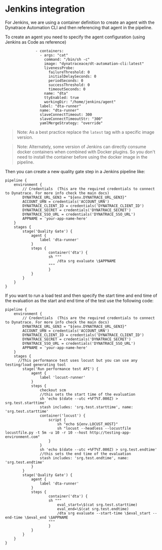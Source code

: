 # Jenkins integration

For Jenkins, we are using a container definition to create an agent with the Dynatrace Automation CLI and then referencing that agent in the pipeline.

To create an agent you need to specify the agent configuration (using Jenkins as Code as reference)

```
              - containers:
                - args: "cat"
                  command: "/bin/sh -c"
                  image: "dynatraceace/dt-automation-cli:latest"
                  livenessProbe:
                    failureThreshold: 0
                    initialDelaySeconds: 0
                    periodSeconds: 0
                    successThreshold: 0
                    timeoutSeconds: 0
                  name: "dta"
                  ttyEnabled: true
                  workingDir: "/home/jenkins/agent"
                label: "dta-runner"
                name: "dta-runner"
                slaveConnectTimeout: 300
                slaveConnectTimeoutStr: "300"
                yamlMergeStrategy: "override"

```

> Note: As a best practice replace the `latest` tag with a specific image version.

> Note: Alternately, some version of Jenkins can directly consume docker containers when combined with Docker plugins. So you don't need to install the container before using the docker image in the pipeline.

Then you can create a new quality gate step in a Jenkins pipeline like:

```
pipeline {
    environment {
        // Credentials  (This are the required credentials to connect to Dynatrace. For more info check the main docs)
        DYNATRACE_URL_GEN3 = "${env.DYNATRACE_URL_GEN3}"
        ACCOUNT_URN = credentials('ACCOUNT_URN')
        DYNATRACE_CLIENT_ID = credentials('DYNATRACE_CLIENT_ID')
        DYNATRACE_SECRET = credentials('DYNATRACE_SECRET')
        DYNATRACE_SSO_URL = credentials('DYNATRACE_SSO_URL')
        APPNAME = 'your-app-name-here'
    }
    stages {
        stage('Quality Gate') {
            agent {
                label 'dta-runner'
            }
            steps {
                    container('dta') {
                    sh """
                        /dta srg evaluate \$APPNAME
                    """
                    }
            }
        }
    }
}
```

If you want to run a load test and then specify the start time and end time of the evaluation as the start and end time of the test use the following code:

```
pipeline {
    environment {
        // Credentials  (This are the required credentials to connect to Dynatrace. For more info check the main docs)
        DYNATRACE_URL_GEN3 = "${env.DYNATRACE_URL_GEN3}"
        ACCOUNT_URN = credentials('ACCOUNT_URN')
        DYNATRACE_CLIENT_ID = credentials('DYNATRACE_CLIENT_ID')
        DYNATRACE_SECRET = credentials('DYNATRACE_SECRET')
        DYNATRACE_SSO_URL = credentials('DYNATRACE_SSO_URL')
        APPNAME = 'your-app-name-here'
    }
    stages {
      //This performance test uses locust but you can use any testing/load generating tool
        stage('Run performance test API') {
            agent {
                label 'locust-runner'
            }
            steps {
                checkout scm
                //this sets the start time of the evaluation
                sh 'echo $(date --utc +%FT%T.000Z) > srg.test.starttime'
                stash includes: 'srg.test.starttime', name: 'srg.test.starttime'
                container('locust') {
                    script {
                        sh "echo ${env.LOCUST_HOST}"
                        sh "locust --headless --locustfile locustfile.py -t 5m -u 10 -r 10 --host http://testing-app-environment.com"
                    }
                }
                sh 'echo $(date --utc +%FT%T.000Z) > srg.test.endtime'
                //this sets the end time of the evaluation
                stash includes: 'srg.test.endtime', name: 'srg.test.endtime'
            }
        }
        stage('Quality Gate') {
            agent {
                label 'dta-runner'
            }
            steps {
                    container('dta') {
                    sh """
                        eval_start=\$(cat srg.test.starttime)
                        eval_end=\$(cat srg.test.endtime)
                        /dta srg evaluate --start-time \$eval_start --end-time \$eval_end \$APPNAME
                    """
                    }
            }
        }
    }
}

```
